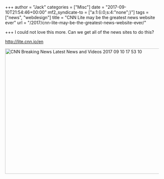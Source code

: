 +++
author = "Jack"
categories = ["Misc"]
date = "2017-09-10T21:54:46+00:00"
mf2_syndicate-to = ["a:1:{i:0;s:4:\"none\";}"]
tags = ["news", "webdesign"]
title = "CNN Lite may be the greatest news website ever"
url = "/2017/cnn-lite-may-be-the-greatest-news-website-ever/"

+++
I could not love this more. Can we get all of the news sites to do this?

<http://lite.cnn.io/en>

<img title="CNN - Breaking News, Latest News and Videos 2017-09-10 17-53-10.png" src="/img/2017/09/CNN-Breaking-News-Latest-News-and-Videos-2017-09-10-17-53-10.png" alt="CNN Breaking News Latest News and Videos 2017 09 10 17 53 10" width="568" height="410" border="0" />